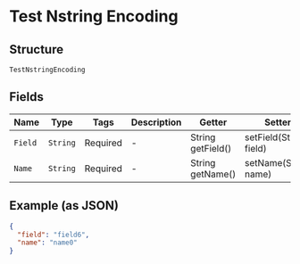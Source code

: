 
# Test Nstring Encoding

## Structure

`TestNstringEncoding`

## Fields

| Name | Type | Tags | Description | Getter | Setter |
|  --- | --- | --- | --- | --- | --- |
| `Field` | `String` | Required | - | String getField() | setField(String field) |
| `Name` | `String` | Required | - | String getName() | setName(String name) |

## Example (as JSON)

```json
{
  "field": "field6",
  "name": "name0"
}
```

